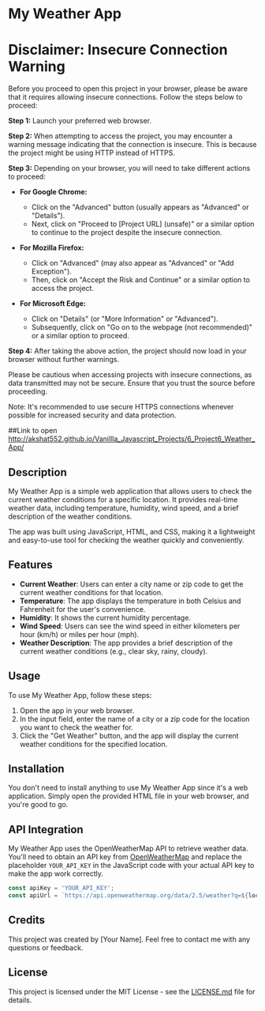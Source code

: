# My Weather App

# Disclaimer: Insecure Connection Warning

Before you proceed to open this project in your browser, please be aware that it requires allowing insecure connections. Follow the steps below to proceed:

**Step 1:** Launch your preferred web browser.

**Step 2:** When attempting to access the project, you may encounter a warning message indicating that the connection is insecure. This is because the project might be using HTTP instead of HTTPS.

**Step 3:** Depending on your browser, you will need to take different actions to proceed:

- **For Google Chrome:**
    - Click on the "Advanced" button (usually appears as "Advanced" or "Details").
    - Next, click on "Proceed to [Project URL] (unsafe)" or a similar option to continue to the project despite the insecure connection.

- **For Mozilla Firefox:**
    - Click on "Advanced" (may also appear as "Advanced" or "Add Exception").
    - Then, click on "Accept the Risk and Continue" or a similar option to access the project.

- **For Microsoft Edge:**
    - Click on "Details" (or "More Information" or "Advanced").
    - Subsequently, click on "Go on to the webpage (not recommended)" or a similar option to proceed.

**Step 4:** After taking the above action, the project should now load in your browser without further warnings.

Please be cautious when accessing projects with insecure connections, as data transmitted may not be secure. Ensure that you trust the source before proceeding.

Note: It's recommended to use secure HTTPS connections whenever possible for increased security and data protection.

##Link to open
http://akshat552.github.io/Vanillla_Javascript_Projects/6_Project6_Weather_App/

## Description

My Weather App is a simple web application that allows users to check the current weather conditions for a specific location. It provides real-time weather data, including temperature, humidity, wind speed, and a brief description of the weather conditions.

The app was built using JavaScript, HTML, and CSS, making it a lightweight and easy-to-use tool for checking the weather quickly and conveniently.

## Features

- **Current Weather**: Users can enter a city name or zip code to get the current weather conditions for that location.
- **Temperature**: The app displays the temperature in both Celsius and Fahrenheit for the user's convenience.
- **Humidity**: It shows the current humidity percentage.
- **Wind Speed**: Users can see the wind speed in either kilometers per hour (km/h) or miles per hour (mph).
- **Weather Description**: The app provides a brief description of the current weather conditions (e.g., clear sky, rainy, cloudy).

## Usage

To use My Weather App, follow these steps:

1. Open the app in your web browser.
2. In the input field, enter the name of a city or a zip code for the location you want to check the weather for.
3. Click the "Get Weather" button, and the app will display the current weather conditions for the specified location.

## Installation

You don't need to install anything to use My Weather App since it's a web application. Simply open the provided HTML file in your web browser, and you're good to go.

## API Integration

My Weather App uses the OpenWeatherMap API to retrieve weather data. You'll need to obtain an API key from [OpenWeatherMap](https://openweathermap.org/api) and replace the placeholder `YOUR_API_KEY` in the JavaScript code with your actual API key to make the app work correctly.

```javascript
const apiKey = 'YOUR_API_KEY';
const apiUrl = `https://api.openweathermap.org/data/2.5/weather?q=${location}&appid=${apiKey}&units=metric`;
```

## Credits

This project was created by [Your Name]. Feel free to contact me with any questions or feedback.

## License

This project is licensed under the MIT License - see the [LICENSE.md](LICENSE.md) file for details.
